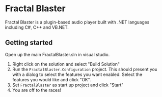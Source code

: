 # Fractal Blaster

Fractal Blaster is a plugin-based audio player built with .NET languages including C#, C++ and VB.NET.

## Getting started

Open up the main FractalBlaster.sln in visual studio.

1. Right click on the solution and select "Build Solution"
2. Run the `FractalBlaster.Configuration` project. This should present you with a dialog to select the features you want enabled. Select the features you would like and click "OK".
3. Set `FractalBlaster` as start up project and click "Start"
4. You are off to the races!

